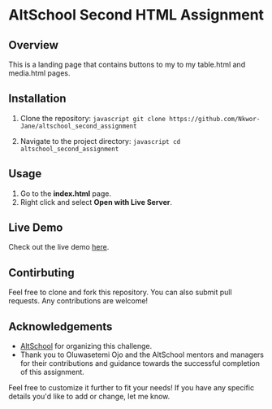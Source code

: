 # AltSchool Second HTML Assignment

## Overview

This is a landing page that contains buttons to my to my table.html and media.html pages.

## Installation

1. Clone the repository: ```javascript git clone https://github.com/Nkwor-Jane/altschool_second_assignment```

2. Navigate to the project directory: ```javascript cd altschool_second_assignment```

## Usage

1. Go to the **index.html** page.
2. Right click and select **Open with Live Server**.

## Live Demo

Check out the live demo [here](https://janealtschoolsecondassignment.netlify.app/).

## Contirbuting

Feel free to clone and fork this repository. You can also submit pull requests. Any contributions are welcome!

## Acknowledgements

- [AltSchool](https://learn.altschoolafrica.com/) for organizing this challenge.
- Thank you to Oluwasetemi Ojo and the AltSchool mentors and managers for their contributions and guidance towards the successful completion of this assignment.

Feel free to customize it further to fit your needs! If you have any specific details you'd like to add or change, let me know.
